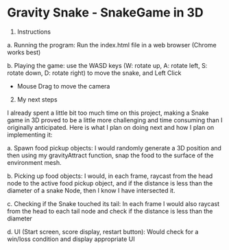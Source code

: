 # Gravity Snake - SnakeGame in 3D

1. Instructions 

 a. Running the program: Run the index.html file in a web browser (Chrome works best) 
 
 b. Playing the game: use the WASD keys (W: rotate up, A: rotate left, S: rotate down, D: rotate right) to move the snake, and Left Click
 + Mouse Drag to move the camera
 
2. My next steps
 
 I already spent a little bit too much time on this project, making a Snake game in 3D proved to be a little more 
 challenging and time consuming than I originally anticipated. Here is what I plan on doing next and how I plan on implementing it:
 
  a. Spawn food pickup objects: I would randomly generate a 3D position and then using my gravityAttract function, snap the food to the 
  surface of the environment mesh.
  
  b. Picking up food objects: I would, in each frame, raycast from the head node to the active food pickup object, and if the 
  distance is less than the diameter of a snake Node, then I know I have intersected it.
  
  c. Checking if the Snake touched its tail: In each frame I would also raycast from the head to each tail node and check if the distance 
  is less than the diameter
  
  d. UI (Start screen, score display, restart button): Would check for a win/loss condition and display appropriate UI
